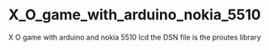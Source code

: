# X_O_game_with_arduino_nokia_5510
 X O game with arduino and nokia 5510 lcd 
 the DSN file is the proutes library
